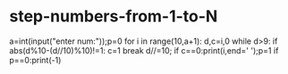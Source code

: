 # step-numbers-from-1-to-N
a=int(input("enter num:"));p=0
for i in range(10,a+1):
    d,c=i,0
    while d>9:
        if abs(d%10-(d//10)%10)!=1:
            c=1
            break
        d//=10;
    if c==0:print(i,end=' ');p=1
if p==0:print(-1)
        
